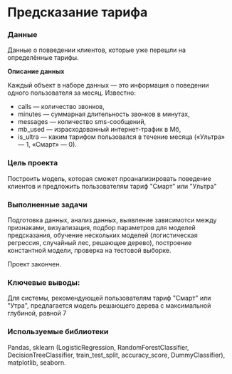 # Предсказание тарифа

### Данные
Данные о повведении клиентов, которые уже перешли на определённые тарифы.

**Описание данных**

Каждый объект в наборе данных — это информация о поведении одного пользователя за месяц. Известно:
- сalls — количество звонков,
- minutes — суммарная длительность звонков в минутах,
- messages — количество sms-сообщений,
- mb_used — израсходованный интернет-трафик в Мб,
- is_ultra — каким тарифом пользовался в течение месяца («Ультра» — 1, «Смарт» — 0).

### Цель проекта
Построить модель, которая сможет проанализировать поведение клиентов и предложить пользователям тариф "Смарт" или "Ультра"

### Выполненные задачи

Подготовка данных, анализ данных, выявление зависимотси между признаками, визуализация, подбор параметров для моделей предсказания, обучение нескольких моделей (логистическая регрессия, случайный лес, решающее дерево), построение константной модели, проверка на тестовой выборке.

Проект закончен.

### Ключевые выводы:

Для системы, рекомендующей пользователям тариф "Смарт" или "Утра", предлагается модель решающего дерева с максимальной глубиной, равной 7

### Используемые библиотеки

Pandas, sklearn (LogisticRegression, RandomForestClassifier, DecisionTreeClassifier, train_test_split, accuracy_score, DummyClassifier), matplotlib, seaborn.
